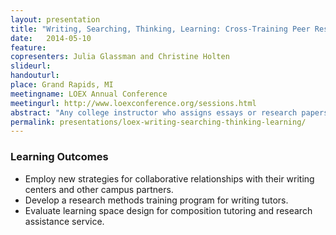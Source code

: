 ```yaml
---
layout: presentation
title: "Writing, Searching, Thinking, Learning: Cross-Training Peer Research and Writing Tutors to Maximize Student Success"
date:   2014-05-10
feature: 
copresenters: Julia Glassman and Christine Holten
slideurl: 
handouturl: 
place: Grand Rapids, MI
meetingname: LOEX Annual Conference
meetingurl: http://www.loexconference.org/sessions.html
abstract: "Any college instructor who assigns essays or research papers will tell you that writing and research are deeply intertwined. Doesn't it make sense, then, to empower writing tutors to give their peers basic guidance in research, and vice versa? With this in mind, the UCLA College Library has partnered with the UCLA Undergraduate Writing Center (UWC) to cross-train writing and research tutors. This partnership has helped foster a dramatic re-envisioning of library space, and has been a major factor in the development of new practices like replacing the reference desk with a consultation suite (dubbed the Inquiry Space) and expanding the Library's use of student tutors alongside full-time librarians. The UWC now operates a satellite center within the Library, and the Library is expanding its offerings of research consultations in other campus spaces. Overall, this collaborative training has led to a more integrated, nuanced, and broad-reaching Library service model. This session will introduce participants to the training program developed for research and writing tutors, assessment strategies, unexpected challenges, budget and space considerations, and other issues. Then, participants will be able to share strategies they are employing at their own libraries or begin building a similar program at their campuses."
permalink: presentations/loex-writing-searching-thinking-learning/
---
```

### Learning Outcomes
* Employ new strategies for collaborative relationships with their writing centers and other campus partners. 
* Develop a research methods training program for writing tutors.
* Evaluate learning space design for composition tutoring and research assistance service.